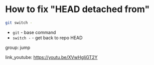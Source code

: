 # How to fix "HEAD detached from"

```bash
git switch -
```

- `git` - base command
- `switch -` - get back to repo HEAD

group: jump


link_youtube: https://youtu.be/XVwHgIjGT2Y
